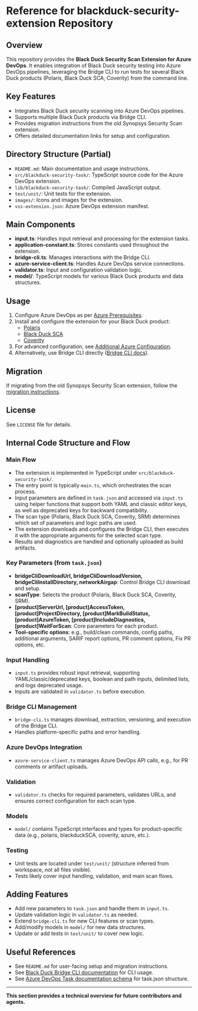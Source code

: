# Reference for blackduck-security-extension Repository

## Overview
This repository provides the **Black Duck Security Scan Extension for Azure DevOps**. It enables integration of Black Duck security testing into Azure DevOps pipelines, leveraging the Bridge CLI to run tests for several Black Duck products (Polaris, Black Duck SCA, Coverity) from the command line.

## Key Features
- Integrates Black Duck security scanning into Azure DevOps pipelines.
- Supports multiple Black Duck products via Bridge CLI.
- Provides migration instructions from the old Synopsys Security Scan extension.
- Offers detailed documentation links for setup and configuration.

## Directory Structure (Partial)
- `README.md`: Main documentation and usage instructions.
- `src/blackduck-security-task/`: TypeScript source code for the Azure DevOps extension.
- `lib/blackduck-security-task/`: Compiled JavaScript output.
- `test/unit/`: Unit tests for the extension.
- `images/`: Icons and images for the extension.
- `vss-extension.json`: Azure DevOps extension manifest.

## Main Components
- **input.ts**: Handles input retrieval and processing for the extension tasks.
- **application-constant.ts**: Stores constants used throughout the extension.
- **bridge-cli.ts**: Manages interactions with the Bridge CLI.
- **azure-service-client.ts**: Handles Azure DevOps service connections.
- **validator.ts**: Input and configuration validation logic.
- **model/**: TypeScript models for various Black Duck products and data structures.

## Usage
1. Configure Azure DevOps as per [Azure Prerequisites](https://documentation.blackduck.com/bundle/bridge/page/documentation/c_azure-prerequisites.html).
2. Install and configure the extension for your Black Duck product:
   - [Polaris](https://documentation.blackduck.com/bundle/bridge/page/documentation/c_azure-with-polaris.html)
   - [Black Duck SCA](https://documentation.blackduck.com/bundle/bridge/page/documentation/c_azure-with-blackduck.html)
   - [Coverity](https://documentation.blackduck.com/bundle/bridge/page/documentation/c_azure-with-coverity.html)
3. For advanced configuration, see [Additional Azure Configuration](https://documentation.blackduck.com/bundle/bridge/page/documentation/c_additional-azure-parameters.html).
4. Alternatively, use Bridge CLI directly ([Bridge CLI docs](https://documentation.blackduck.com/bundle/bridge/page/documentation/c_overview.html)).

## Migration
If migrating from the old Synopsys Security Scan extension, follow the [migration instructions](https://community.blackduck.com/s/article/integrations-black-duck-migration-instructions).

## License
See `LICENSE` file for details.

## Internal Code Structure and Flow

### Main Flow
- The extension is implemented in TypeScript under `src/blackduck-security-task/`.
- The entry point is typically `main.ts`, which orchestrates the scan process.
- Input parameters are defined in `task.json` and accessed via `input.ts` using helper functions that support both YAML and classic editor keys, as well as deprecated keys for backward compatibility.
- The scan type (Polaris, Black Duck SCA, Coverity, SRM) determines which set of parameters and logic paths are used.
- The extension downloads and configures the Bridge CLI, then executes it with the appropriate arguments for the selected scan type.
- Results and diagnostics are handled and optionally uploaded as build artifacts.

### Key Parameters (from `task.json`)
- **bridgeCliDownloadUrl, bridgeCliDownloadVersion, bridgeCliInstallDirectory, networkAirgap**: Control Bridge CLI download and setup.
- **scanType**: Selects the product (Polaris, Black Duck SCA, Coverity, SRM).
- **[product]ServerUrl, [product]AccessToken, [product]ProjectDirectory, [product]MarkBuildStatus, [product]AzureToken, [product]IncludeDiagnostics, [product]WaitForScan**: Core parameters for each product.
- **Tool-specific options**: e.g., build/clean commands, config paths, additional arguments, SARIF report options, PR comment options, Fix PR options, etc.

### Input Handling
- `input.ts` provides robust input retrieval, supporting YAML/classic/deprecated keys, boolean and path inputs, delimited lists, and logs deprecated usage.
- Inputs are validated in `validator.ts` before execution.

### Bridge CLI Management
- `bridge-cli.ts` manages download, extraction, versioning, and execution of the Bridge CLI.
- Handles platform-specific paths and error handling.

### Azure DevOps Integration
- `azure-service-client.ts` manages Azure DevOps API calls, e.g., for PR comments or artifact uploads.

### Validation
- `validator.ts` checks for required parameters, validates URLs, and ensures correct configuration for each scan type.

### Models
- `model/` contains TypeScript interfaces and types for product-specific data (e.g., polaris, blackduckSCA, coverity, azure, etc.).

### Testing
- Unit tests are located under `test/unit/` (structure inferred from workspace, not all files visible).
- Tests likely cover input handling, validation, and main scan flows.

## Adding Features
- Add new parameters to `task.json` and handle them in `input.ts`.
- Update validation logic in `validator.ts` as needed.
- Extend `bridge-cli.ts` for new CLI features or scan types.
- Add/modify models in `model/` for new data structures.
- Update or add tests in `test/unit/` to cover new logic.

## Useful References
- See `README.md` for user-facing setup and migration instructions.
- See [Black Duck Bridge CLI documentation](https://documentation.blackduck.com/bundle/bridge/page/documentation/c_overview.html) for CLI usage.
- See [Azure DevOps Task documentation schema](https://raw.githubusercontent.com/Microsoft/azure-pipelines-task-lib/master/tasks.schema.json) for task.json structure.

---
**This section provides a technical overview for future contributors and agents.**

